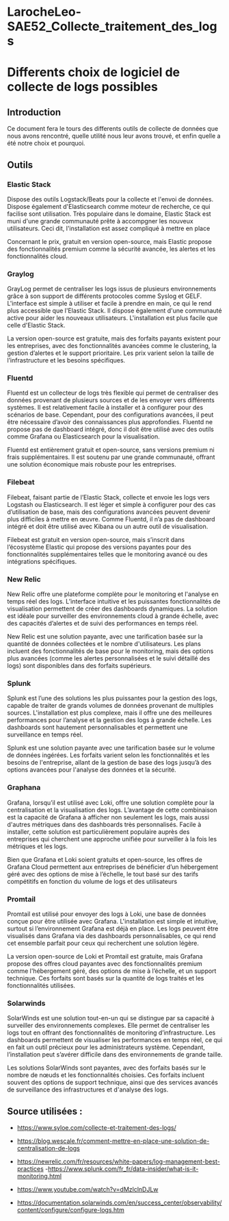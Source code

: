 # LarocheLeo-SAE52_Collecte_traitement_des_logs

# Differents choix de logiciel de collecte de logs possibles 

## Introduction
Ce document fera le tours des differents outils de collecte de données que nous avons rencontré, quelle utilité nous leur avons trouvé, et enfin quelle a été notre choix et pourquoi.

## Outils 

### Elastic Stack

Dispose des outils Logstack/Beats pour la collecte et l'envoi de données. Dispose également d'Elasticsearch comme moteur de recherche, ce qui facilise sont utilisation. Très populaire dans le domaine, Elastic Stack est muni d'une grande communauté prête à accompgner les nouveux utilisateurs. Ceci dit, l'installation est assez compliqué à mettre en place

Concernant le prix, gratuit en version open-source, mais Elastic propose des fonctionnalités premium comme la sécurité avancée, les alertes et les fonctionnalités cloud.

### Graylog

GrayLog permet de centraliser les logs issus de plusieurs environnements grâce à son support de différents protocoles comme Syslog et GELF. L'interface est simple à utiliser et facile à prendre en main, ce qui le rend plus accessible que l'Elastic Stack. Il dispose également d'une communauté active pour aider les nouveaux utilisateurs. L'installation est plus facile que celle d'Elastic Stack.

La version open-source est gratuite, mais des forfaits payants existent pour les entreprises, avec des fonctionnalités avancées comme le clustering, la gestion d’alertes et le support prioritaire. Les prix varient selon la taille de l’infrastructure et les besoins spécifiques.



### Fluentd

Fluentd est un collecteur de logs très flexible qui permet de centraliser des données provenant de plusieurs sources et de les envoyer vers différents systèmes. Il est relativement facile à installer et à configurer pour des scénarios de base. Cependant, pour des configurations avancées, il peut être nécessaire d’avoir des connaissances plus approfondies. Fluentd ne propose pas de dashboard intégré, donc il doit être utilisé avec des outils comme Grafana ou Elasticsearch pour la visualisation.

Fluentd est entièrement gratuit et open-source, sans versions premium ni frais supplémentaires. Il est soutenu par une grande communauté, offrant une solution économique mais robuste pour les entreprises.

### Filebeat

Filebeat, faisant partie de l’Elastic Stack, collecte et envoie les logs vers Logstash ou Elasticsearch. Il est léger et simple à configurer pour des cas d’utilisation de base, mais des configurations avancées peuvent devenir plus difficiles à mettre en œuvre. Comme Fluentd, il n’a pas de dashboard intégré et doit être utilisé avec Kibana ou un autre outil de visualisation.

Filebeat est gratuit en version open-source, mais s’inscrit dans l’écosystème Elastic qui propose des versions payantes pour des fonctionnalités supplémentaires telles que le monitoring avancé ou des intégrations spécifiques.


### New Relic

New Relic offre une plateforme complète pour le monitoring et l'analyse en temps réel des logs. L’interface intuitive et les puissantes fonctionnalités de visualisation permettent de créer des dashboards dynamiques. La solution est idéale pour surveiller des environnements cloud à grande échelle, avec des capacités d’alertes et de suivi des performances en temps réel.

New Relic est une solution payante, avec une tarification basée sur la quantité de données collectées et le nombre d'utilisateurs. Les plans incluent des fonctionnalités de base pour le monitoring, mais des options plus avancées (comme les alertes personnalisées et le suivi détaillé des logs) sont disponibles dans des forfaits supérieurs.


### Splunk

Splunk est l’une des solutions les plus puissantes pour la gestion des logs, capable de traiter de grands volumes de données provenant de multiples sources. L'installation est plus complexe, mais il offre une des meilleures performances pour l’analyse et la gestion des logs à grande échelle. Les dashboards sont hautement personnalisables et permettent une surveillance en temps réel.

Splunk est une solution payante avec une tarification basée sur le volume de données ingérées. Les forfaits varient selon les fonctionnalités et les besoins de l'entreprise, allant de la gestion de base des logs jusqu’à des options avancées pour l'analyse des données et la sécurité.

### Graphana

Grafana, lorsqu’il est utilisé avec Loki, offre une solution complète pour la centralisation et la visualisation des logs. L’avantage de cette combinaison est la capacité de Grafana à afficher non seulement les logs, mais aussi d'autres métriques dans des dashboards très personnalisés. Facile à installer, cette solution est particulièrement populaire auprès des entreprises qui cherchent une approche unifiée pour surveiller à la fois les métriques et les logs.

Bien que Grafana et Loki soient gratuits et open-source, les offres de Grafana Cloud permettent aux entreprises de bénéficier d’un hébergement géré avec des options de mise à l’échelle, le tout basé sur des tarifs compétitifs en fonction du volume de logs et des utilisateurs

### Promtail

Promtail est utilisé pour envoyer des logs à Loki, une base de données conçue pour être utilisée avec Grafana. L'installation est simple et intuitive, surtout si l’environnement Grafana est déjà en place. Les logs peuvent être visualisés dans Grafana via des dashboards personnalisables, ce qui rend cet ensemble parfait pour ceux qui recherchent une solution légère.

La version open-source de Loki et Promtail est gratuite, mais Grafana propose des offres cloud payantes avec des fonctionnalités premium comme l'hébergement géré, des options de mise à l’échelle, et un support technique. Ces forfaits sont basés sur la quantité de logs traités et les fonctionnalités utilisées.


### Solarwinds

SolarWinds est une solution tout-en-un qui se distingue par sa capacité à surveiller des environnements complexes. Elle permet de centraliser les logs tout en offrant des fonctionnalités de monitoring d’infrastructure. Les dashboards permettent de visualiser les performances en temps réel, ce qui en fait un outil précieux pour les administrateurs système. Cependant, l’installation peut s’avérer difficile dans des environnements de grande taille.

Les solutions SolarWinds sont payantes, avec des forfaits basés sur le nombre de nœuds et les fonctionnalités choisies. Ces forfaits incluent souvent des options de support technique, ainsi que des services avancés de surveillance des infrastructures et d'analyse des logs.

## Source utilisées : 

- https://www.syloe.com/collecte-et-traitement-des-logs/

- https://blog.wescale.fr/comment-mettre-en-place-une-solution-de-centralisation-de-logs
- https://newrelic.com/fr/resources/white-papers/log-management-best-practices
-https://www.splunk.com/fr_fr/data-insider/what-is-it-monitoring.html
- https://www.youtube.com/watch?v=dMzlclnDJLw
- https://documentation.solarwinds.com/en/success_center/observability/content/configure/configure-logs.htm